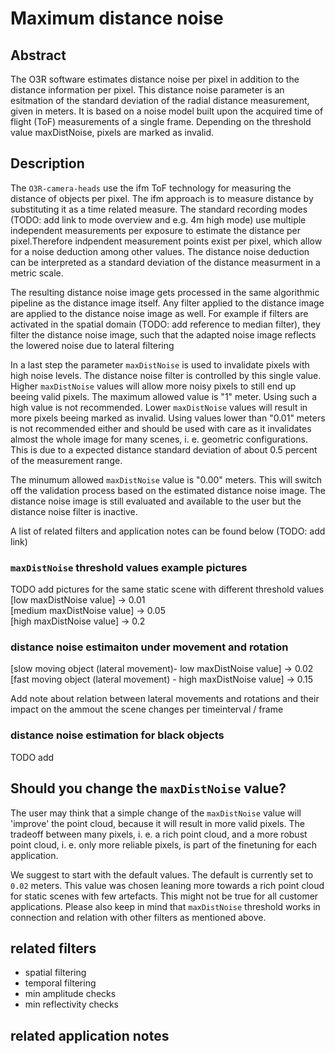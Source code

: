 # Maximum distance noise
## Abstract

The O3R software estimates distance noise per pixel in addition to the distance information per pixel. This distance noise parameter is an esitmation of the standard deviation of the radial distance measurement, given in meters. It is based on a noise model built upon the acquired time of flight (ToF) measurements of a single frame. Depending on the threshold value maxDistNoise, pixels are marked as invalid.


## Description
The `O3R-camera-heads` use the ifm ToF technology for measuring the distance of objects per pixel. The ifm approach is to measure distance by substituting it as a time related measure. 
The standard recording modes (TODO: add link to mode overview and e.g. 4m high mode) use multiple independent measurements per exposure to estimate the distance per pixel.Therefore indpendent measurement points exist per pixel, which allow for a noise deduction among other values. The distance noise deduction can be interpreted as a standard deviation of the distance measurment in a metric scale.  

The resulting distance noise image gets processed in the same algorithmic pipeline as the distance image itself. Any filter applied to the distance image are applied to the distance noise image as well. For example if filters are activated in the spatial domain (TODO: add reference to median filter), they filter the distance noise image, such that the adapted noise image reflects the lowered noise due to lateral filtering

In a last step the parameter `maxDistNoise` is used to invalidate pixels with high noise levels. The distance noise filter is controlled by this single value. Higher `maxDistNoise` values will allow more noisy pixels to still end up beeing valid pixels. The maximum allowed value is "1" meter. Using such a high value is not recommended. Lower `maxDistNoise` values will result in more pixels beeing marked as invalid. Using values lower than "0.01" meters is not recommended either and should 
be used with care as it invalidates almost the whole image for many scenes, i. e. geometric configurations. This is due to a expected distance standard deviation of about 0.5 percent of the measurement range.    

The minumum allowed `maxDistNoise` value is "0.00" meters. This will switch off the validation process based on the estimated distance noise image. The distance noise image is still evaluated and available to the user but the distance noise filter is inactive.   

A list of related filters and application notes can be found below (TODO: add link)

### `maxDistNoise` threshold values example pictures
TODO add pictures for the same static scene with different threshold values
[low maxDistNoise value] -> 0.01  
[medium maxDistNoise value] -> 0.05  
[high maxDistNoise value] -> 0.2  

### distance noise estimaiton under movement and rotation

[slow moving object (lateral movement)- low maxDistNoise value] -> 0.02  
[fast moving object (lateral movement) - high maxDistNoise value] -> 0.15  

Add note about relation between lateral movements and rotations and their impact on the ammout the scene changes per timeinterval / frame

### distance noise estimation for black objects
TODO add



## Should you change the `maxDistNoise` value?
The user may think that a simple change of the `maxDistNoise` value will 'improve' the point cloud, because it will result in more valid pixels. The tradeoff between many pixels, i. e. a rich point cloud, and a more robust point cloud, i. e. only more reliable pixels, is part of the finetuning for each application.  

We suggest to start with the default values. The default is currently set to `0.02` meters. This value was chosen leaning more towards a rich point cloud for static scenes with few artefacts. This might not be true for all customer applications. Please also keep in mind that `maxDistNoise` threshold works in connection and relation with other filters as mentioned above.

## related filters
+ spatial filtering
+ temporal filtering
+ min amplitude checks
+ min reflectivity checks

## related application notes